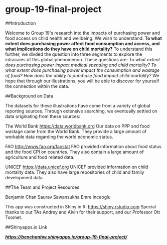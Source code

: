 # group-19-final-project

##Introduction

Welcome to Group 19's research into the impacts of purchasing power and food access on child health and wellbeing. We wish to understand:
**To what extent does purchasing power affect food consumption and access, and what implications do they have on child mortality?**
To understand this further, we divded the question into three segments to explore the intracaies of this global phenomenon. These questions are:
*To what extent does purchasing power impact medical spending and child mortality?*
*To what extent does purchasing power impact the consumption and wastage of food?*
*How does the ability to purchase food impact child mortality?*
We hope that through our illustrations, you will be able to discover for yourself the connection within the data.

##Background on Data

The datasets for these illustrations have come from a variety of global reporting sources. Through extensive searching, we eventually settled on data originating from these sources:

The World Bank
https://data.worldbank.org
Our data on PPP and food wastage came from the World Bank. They provide a large amount of workable data regarding the world economic status.

FAO
http://www.fao.org/faostat
FAO provided information about food status and the food CPI on countries. They also contain a large amount of agriculture and food related data.

UNICEF
https://data.unicef.org
UNICEF provided information on child mortality data. They also have large repositories of child and family development data.

##The Team and Project Resources

Benjamin Chan
Saurav Sawansukha
Emre Inceoglu

This app was constructed in Shiny in R:
https://shiny.rstudio.com
Special thanks to our TAs Andrey and Alvin for their support, and our Professor Ott Toomet.

##Shinyapps.io Link

***https://benchanhw.shinyapps.io/group-19-final-project/***
